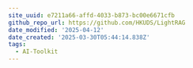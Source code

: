 ```yaml
---
site_uuid: e7211a66-affd-4033-b873-bc00e6671cfb
github_repo_url: https://github.com/HKUDS/LightRAG
date_modified: '2025-04-12'
date_created: '2025-03-30T05:44:14.838Z'
tags:
  - AI-Toolkit
---
```





























































